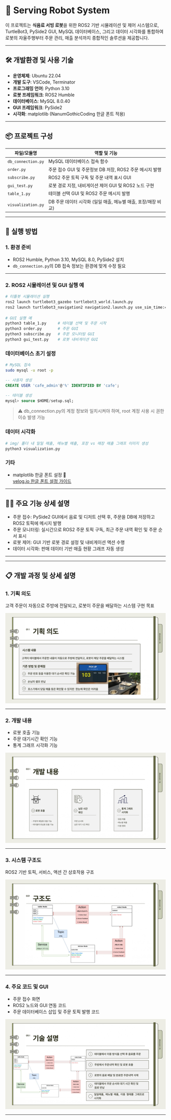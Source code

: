# 🧃 Serving Robot System

이 프로젝트는 **식음료 서빙 로봇**을 위한 ROS2 기반 시뮬레이션 및 제어 시스템으로,  
TurtleBot3, PySide2 GUI, MySQL 데이터베이스, 그리고 데이터 시각화를 통합하여  
로봇의 자율주행부터 주문 관리, 매출 분석까지 종합적인 솔루션을 제공합니다.

---

## 🛠 개발환경 및 사용 기술

- **운영체제**: Ubuntu 22.04  
- **개발 도구**: VSCode, Terminator  
- **프로그래밍 언어**: Python 3.10  
- **로봇 프레임워크**: ROS2 Humble  
- **데이터베이스**: MySQL 8.0.40  
- **GUI 프레임워크**: PySide2  
- **시각화**: matplotlib (NanumGothicCoding 한글 폰트 적용)  

---

## 📦 프로젝트 구성

| 파일/모듈명         | 역할 및 기능                                                   |
|---------------------|---------------------------------------------------------------|
| `db_connection.py`  | MySQL 데이터베이스 접속 함수                                    |
| `order.py`          | 주문 접수 GUI 및 주문정보 DB 저장, ROS2 주문 메시지 발행        |
| `subscribe.py`      | ROS2 주문 토픽 구독 및 주문 내역 표시 GUI                       |
| `gui_test.py`       | 로봇 경로 지정, 내비게이션 제어 GUI 및 ROS2 노드 구현           |
| `table_1.py`        | 테이블 선택 GUI 및 ROS2 주문 메시지 발행                       |
| `visualization.py`  | DB 주문 데이터 시각화 (일일 매출, 메뉴별 매출, 포장/매장 비교)  |

---

## 🚀 실행 방법

### 1. 환경 준비

- ROS2 Humble, Python 3.10, MySQL 8.0, PySide2 설치  
- `db_connection.py`의 DB 접속 정보는 환경에 맞게 수정 필요  

---

### 2. ROS2 시뮬레이션 및 GUI 실행 예

```bash
# 터틀봇 시뮬레이션 실행
ros2 launch turtlebot3_gazebo turtlebot3_world.launch.py
ros2 launch turtlebot3_navigation2 navigation2.launch.py use_sim_time:=True map:=$HOME/map.yaml

# GUI 실행 예
python3 table_1.py     # 테이블 선택 및 주문 시작
python3 order.py       # 주문 GUI
python3 subscribe.py   # 주문 모니터링 GUI
python3 gui_test.py    # 로봇 내비게이션 GUI
```

### 데이터베이스 초기 설정
```bash
# MySQL 접속
sudo mysql -u root -p
```
```sql
-- 사용자 생성
CREATE USER 'cafe_admin'@'%' IDENTIFIED BY 'cafe';
```
```sql
-- 테이블 생성
mysql> source $HOME/setup.sql;
```
> ⚠ db_connection.py의 계정 정보와 일치시켜야 하며, root 계정 사용 시 권한 이슈 발생 가능

### 데이터 시각화
```bash
# img/ 폴더 내 일일 매출, 메뉴별 매출, 포장 vs 매장 매출 그래프 이미지 생성
python3 visualization.py
```

### 기타
- matplotlib 한글 폰트 설정 🔗  
  [velog.io 한글 폰트 설정 가이드](https://velog.io/@redgreen/Linux-linux%EC%97%90%EC%84%9C-Matplotlib-%ED%95%9C%EA%B8%80%ED%8F%B0%ED%8A%B8-%EC%84%A4%EC%A0%95%ED%95%98%EA%B8%B0)
  
---

## 🧑‍💻 주요 기능 상세 설명
- 주문 접수: PySide2 GUI에서 음료 및 디저트 선택 후, 주문을 DB에 저장하고 ROS2 토픽에 메시지 발행
- 주문 모니터링: 실시간으로 ROS2 주문 토픽 구독, 최근 주문 내역 확인 및 주문 순서 표시
- 로봇 제어: GUI 기반 로봇 경로 설정 및 내비게이션 액션 수행
- 데이터 시각화: 판매 데이터 기반 매출 현황 그래프 자동 생성

---
---

## 📋 개발 과정 및 상세 설명

### 1. 기획 의도  
고객 주문이 자동으로 주방에 전달되고, 로봇이 주문을 배달하는 시스템 구현 목표

![기획 의도](./docs/기획의도.jpg)

---

### 2. 개발 내용  
- 로봇 호출 기능  
- 주문 대기시간 확인 기능  
- 통계 그래프 시각화 기능  

![개발 내용](./docs/개발내용.jpg)

---

### 3. 시스템 구조도  
ROS2 기반 토픽, 서비스, 액션 간 상호작용 구조

![시스템 구조도](./docs/구조도.jpg)

---

### 4. 주요 코드 및 GUI  
- 주문 접수 화면  
- ROS2 노드와 GUI 연동 코드  
- 주문 데이터베이스 삽입 및 주문 토픽 발행 코드  

![코드 및 GUI](./docs/기술설명.jpg)

---
